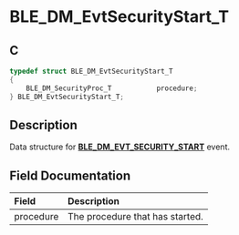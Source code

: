 # BLE_DM_EvtSecurityStart_T

## C

```c
typedef struct BLE_DM_EvtSecurityStart_T
{
    BLE_DM_SecurityProc_T           procedure;
} BLE_DM_EvtSecurityStart_T;
```

## Description

Data structure for **[BLE_DM_EVT_SECURITY_START](GUID-65F57110-C2EB-4489-BF68-33BCBDD490B1.md)** event.


## Field Documentation

|Field|Description|
|:---|:---|
|procedure|The procedure that has started.|
